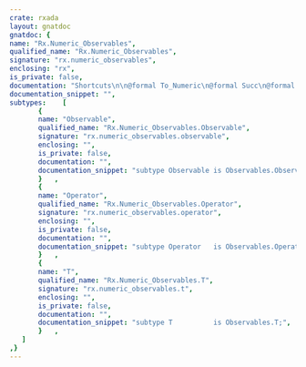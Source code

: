 ```yaml
---
crate: rxada
layout: gnatdoc
gnatdoc: {
name: "Rx.Numeric_Observables",
qualified_name: "Rx.Numeric_Observables",
signature: "rx.numeric_observables",
enclosing: "rx",
is_private: false,
documentation: "Shortcuts\n\n@formal To_Numeric\n@formal Succ\n@formal \"<\"",
documentation_snippet: "",
subtypes:    [
       {
       name: "Observable",
       qualified_name: "Rx.Numeric_Observables.Observable",
       signature: "rx.numeric_observables.observable",
       enclosing: "",
       is_private: false,
       documentation: "",
       documentation_snippet: "subtype Observable is Observables.Observable'Class;",
       }   ,
       {
       name: "Operator",
       qualified_name: "Rx.Numeric_Observables.Operator",
       signature: "rx.numeric_observables.operator",
       enclosing: "",
       is_private: false,
       documentation: "",
       documentation_snippet: "subtype Operator   is Observables.Operator'Class;",
       }   ,
       {
       name: "T",
       qualified_name: "Rx.Numeric_Observables.T",
       signature: "rx.numeric_observables.t",
       enclosing: "",
       is_private: false,
       documentation: "",
       documentation_snippet: "subtype T          is Observables.T;",
       }   ,
   ]
,}
---
```

